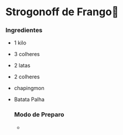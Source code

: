 ﻿

# Strogonoff de Frango:chicken:

### Ingredientes

- 1 kilo

- 3 colheres

- 2 latas

-  2 colheres

- chapingmon

- Batata Palha

  ###  Modo de Preparo

  * 

